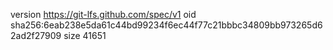 version https://git-lfs.github.com/spec/v1
oid sha256:6eab238e5da61c44bd99234f6ec44f77c21bbbc34809bb973265d62ad2f27909
size 41651
